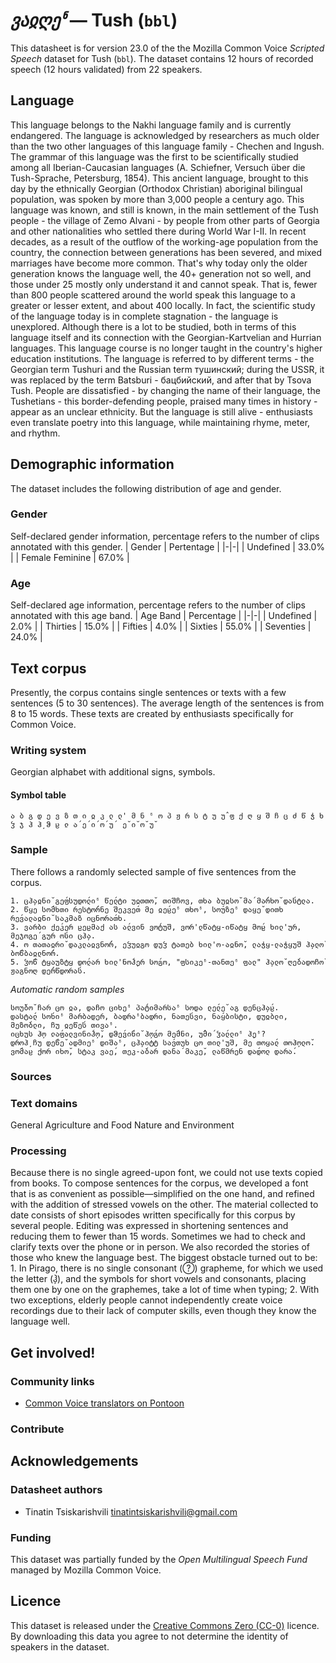 # *ვაჲღეჼ* &mdash; Tush (`bbl`)
This datasheet is for version 23.0 of the the Mozilla Common Voice *Scripted Speech* dataset 
for Tush (`bbl`). The dataset contains 12 hours of recorded
speech (12 hours validated) from 22 speakers.

## Language
This language belongs to the Nakhi language family and is currently endangered. The language is acknowledged by researchers as much older than the two other languages of this language family - Chechen and Ingush. The grammar of this language was the first to be scientifically studied among all Iberian-Caucasian languages (A. Schiefner, Versuch über die Tush-Sprache, Petersburg, 1854). This ancient language, brought to this day by the ethnically Georgian (Orthodox Christian) aboriginal bilingual population, was spoken by more than 3,000 people a century ago.
This language was known, and still is known, in the main settlement of the Tush people - the village of Zemo Alvani - by people from other parts of Georgia and other nationalities who settled there during World War I-II.
In recent decades, as a result of the outflow of the working-age population from the country, the connection between generations has been severed, and mixed marriages have become more common. That's why today only the older generation knows the language well, the 40+ generation not so well, and those under 25 mostly only understand it and cannot speak. That is, fewer than 800 people scattered around the world speak this language to a greater or lesser extent, and about 400 locally.
In fact, the scientific study of the language today is in complete stagnation - the language is unexplored. Although there is a lot to be studied, both in terms of this language itself and its connection with the Georgian-Kartvelian and Hurrian languages. This language course is no longer taught in the country's higher education institutions.
The language is referred to by different terms - the Georgian term Tushuri and the Russian term тушинский; during the USSR, it was replaced by the term Batsburi - бацбийский, and after that by Tsova Tush. People are dissatisfied - by changing the name of their language, the Tushetians - this border-defending people, praised many times in history - appear as an unclear ethnicity.
But the language is still alive - enthusiasts even translate poetry into this language, while maintaining rhyme, meter, and rhythm.
<!-- {{LANGUAGE_DESCRIPTION}} -->
<!-- Provide a brief (1-2 paragraph) description of your language -->
<!-- ### Variants -->
<!-- {{VARIANT_DESCRIPTION}} -->
<!-- @ OPTIONAL @ -->
<!-- Describe the variants (MCV variants) of your language -->
<!-- Original Answer: -->
<!-- There are no variants defined for the Tush language. Slight variations present in the language are not essential. -->

## Demographic information
The dataset includes the following distribution of age and gender.
<!-- You can get a lot of the information in this section from https://analyzer.cv-toolbox.web.tr/browse -->

### Gender
Self-declared gender information, percentage refers to the number of clips annotated with this gender.
| Gender | Pertentage |
|-|-|
| Undefined | 33.0% |
| Female Feminine | 67.0% |
<!-- {{GENDER_TABLE}} -->
<!-- @ AUTOMATICALLY GENERATED @ -->
<!-- | Gender | Frequency |
|--------|-----------|
| male, masculine | ? |
| undeclared | ? |
| female, feminine | ? | -->

### Age
Self-declared age information, percentage refers to the number of clips annotated with this age band.
| Age Band | Percentage |
|-|-|
| Undefined | 2.0% |
| Thirties | 15.0% |
| Fifties | 4.0% |
| Sixties | 55.0% |
| Seventies | 24.0% |
<!-- {{AGE_TABLE}} -->
<!-- @ AUTOMATICALLY GENERATED @ -->
<!-- | Age band | Frequency |
|----------|-----------|
| teens | ? |
| twenties | ? |
| thirties | ? |
| fourties | ? |
| fifties | ? |
   ...if other age ranges are present in your data, add rows... -->

## Text corpus
Presently, the corpus contains single sentences or texts with a few sentences (5 to 30 sentences). The average length of the sentences is from 8 to 15 words. These texts are created by enthusiasts specifically for Common Voice.
<!-- {{TEXT_CORPUS_DESCRIPTION}} -->
<!-- @ OPTIONAL @ -->
<!-- An overview of the text corpus, with information such as average length (in characters and words) of validated sentences. -->

### Writing system
Georgian alphabet with additional signs, symbols.
<!-- {{WRITING_SYSTEM_DESCRIPTION}} -->
<!-- @ OPTIONAL @ -->
<!-- A description of the writing system (or writing systems) used in the text corpus -->

#### Symbol table
```ა ბ გ დ ე ვ ზ თ ი ჲ კ ლ ლ' მ ნ ჼ ო პ ჟ რ ს ტ უ უ̂ ფ ქ ღ ყ შ ჩ ც ძ წ ჭ ხ ჴ ჯ ჰ ჰ̦ ჵ ჸ ჺ ა́ ე́ ი́ ო́ უ́  ე̆ ი̆ ო̆ უ̆```
<!-- {{ALPHABET_TABLE}} -->
<!-- @ OPTIONAL @ -->
<!-- If the writing system is alphabetic, you can include the valid alphabet here -->

### Sample
There follows a randomly selected sample of five sentences from the corpus.


```
1. ცჰ̦აჲნი̆ გე́ფსუდო́ლიჼ წე́ლტი უჲთთო̆, თიშჩოვ, თხა ბუჲსო̆ მა́ მა́რხო̆ და́სტლა.
2. წყე სო́მხთი რესტო́რნე შეკვე́თ მე ჲე́ჸეჼ თხოჼ, სო́უზეჼ დაყე̆ დითხ რე́ვალაჲნი̆ საკმაზ იცნორა́თხ. 
3. ვარბი ქე́კერ ჸეჸმაქ ას ა́ლვინ ვო́ტუშ, ვორ'ლწატყ-იწატყ მო́ჸ ხილ'ურ, მეჯოგე́ გურ ო́სი ცჰ̦ა.
4. ო თათაჲრი̆ დაკლაჲვნო́რ, ეჴუჲგო დუჴ ტათებ ხილ'ო-აჲნო̆, ლაჭყ-ლაჭყუშ ჰ̦ალო̆ ბო́წბაჲლნო́რ.
5. ჴო́წ ტყაუზტყ დო́ლარ ხილ'ნო́ჰ̦ერ სო́გო, "ფსიკეჼ-თანთეჼ ფალ" ჰ̦ალო̆ ღე́ბადოჩო̆ ჟაგნოღ დე́რწდორა́ს.
```

*Automatic random samples*

```
სოუ̆ბო̆ ჩარ ცო ჲა, დაჩო ციხეჼ პა́ტიმარსაჼ სოდა ლე́ლე̆ აგ დენცჰ̦ა́ჸ.
დასტა́ლ სო́ხიჼ მარბადერ, ბადრაჼბადრი, ნათე́სვი, ნა́ყბისტი, დუჲბლი, მეზო́ბლი, ჩუ ჲეწე́ს თივაჼ.
იცხუს ჰ̦ო ჺა́ფალვინი́ჰ̦ო̆, დჵე́ვი́ნი̆ ჰ̦ო́გო მე́მნი, უ̂მი́ ჴა́ლლიჼ ჰ̦ეჼ?
დროჰ̦ ჩუ დე́წე̆ ადმიეჼ დიშაჼ, ცჰ̦აიტტ სა́ვთუხ ცო თილ'უშ, მე თოყა́ლ თოჰ̦ოლო̆.
ვო́მაჸ ქორ იხო̆, სტაკ ვაე́, თეკ-ა́ბარ დანა́ მაკე̆, ლაწმრენ და́დოლ დარა́.
```
<!-- {{SENTENCES_SAMPLE}} -->

### Sources
<!-- {{SOURCES_LIST}} -->
<!-- @ OPTIONAL @ -->
<!-- A list of sentence sources, can be curated to the top-N -->

### Text domains
General
Agriculture and Food
Nature and Environment
<!-- {{TEXT_DOMAIN_DESCRIPTION}} -->
<!-- @ OPTIONAL @ -->
<!-- What text domains are represented in the corpus? -->

### Processing
Because there is no single agreed-upon font, we could not use texts copied from books. To compose sentences for the corpus, we developed a font that is as convenient as possible—simplified on the one hand, and refined with the addition of stressed vowels on the other. The material collected to date consists of short episodes written specifically for this corpus by several people. Editing was expressed in shortening sentences and reducing them to fewer than 15 words. Sometimes we had to check and clarify texts over the phone or in person. We also recorded the stories of those who knew the language best.
The biggest obstacle turned out to be:
    1. In Pirago, there is no single consonant () grapheme, for which we used the letter (ჰ̦), and the symbols for short vowels and consonants, placing them one by one on the graphemes, take a lot of time when typing;
    2. With two exceptions, elderly people cannot independently create voice recordings due to their lack of computer skills, even though they know the language well.
<!-- {{PROCESSING_DESCRIPTION}} -->
<!-- @ OPTIONAL @ -->
<!-- How has the text data been processed -->

## Get involved!

### Community links
* [Common Voice translators on Pontoon](https://pontoon.mozilla.org/bbl/common-voice/contributors/)

### Contribute
<!-- {{CONTRIBUTE_LINKS_LIST}} -->
<!-- Here you can include links for how to contribute to the dataset -->

## Acknowledgements

### Datasheet authors
* Tinatin Tsiskarishvili <tinatintsiskarishvili@gmail.com>
<!-- {{DATASHEET_AUTHORS_LIST}} -->
<!-- A list in the format of: Your Name <email@email.com> -->

### Funding
This dataset was partially funded by the *Open Multilingual Speech Fund* managed by Mozilla Common Voice.
<!-- {{FUNDING_DESCRIPTION}} -->
<!-- @ OPTIONAL @ -->
<!-- If you received any funding, you can include the acknowledgement here -->

## Licence
This dataset is released under the [Creative Commons Zero (CC-0)](https://creativecommons.org/public-domain/cc0/) licence. By downloading this data
you agree to not determine the identity of speakers in the dataset.
